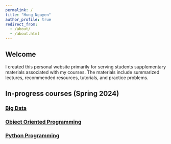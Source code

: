 ```yaml
---
permalink: /
title: "Hung Nguyen"
author_profile: true
redirect_from: 
  - /about/
  - /about.html
---
```


## Welcome

I created this personal website primarily for serving students supplementary materials associated with my courses. The materials include summarized lectures, recommended resources, tutorials, and practice problems.

## In-progress courses (Spring 2024)

### [Big Data](https://nd-hung.github.io/Big-Data)

### [Object Oriented Programming](https://nd-hung.github.io/oop/)

### [Python Programming](#welcome)
